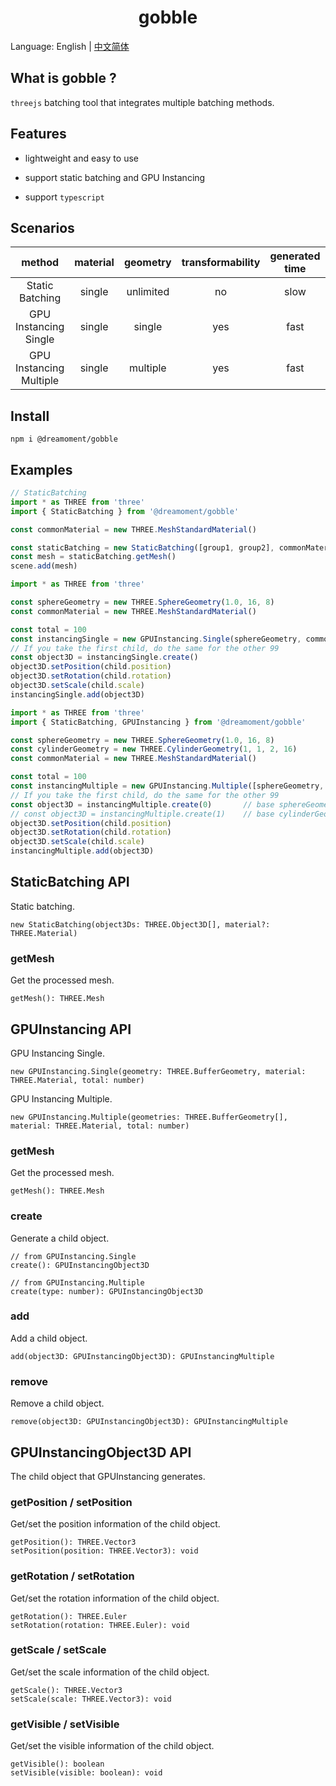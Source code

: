 <h1 align="center">gobble</h1>

Language: English | [中文简体](README_zh_cn.md)

## What is gobble ?

`threejs` batching tool that integrates multiple batching methods.

## Features

- lightweight and easy to use

- support static batching and GPU Instancing

- support `typescript`

## Scenarios
method | material | geometry | transformability | generated time | rendering performance | memory usage
:-:|:--------:|:--------:|:----------------:|:--------------:|:---------------------:|:-:
Static Batching|    single    |   unlimited    |        no        |      slow      |        better         |high
GPU Instancing Single|    single    |  single  |       yes        |      fast      |         good          |low
GPU Instancing Multiple|    single    | multiple |        yes         |       fast        |         good          |low

## Install

```agsl
npm i @dreamoment/gobble
```

## Examples

```javascript
// StaticBatching
import * as THREE from 'three'
import { StaticBatching } from '@dreamoment/gobble'

const commonMaterial = new THREE.MeshStandardMaterial()

const staticBatching = new StaticBatching([group1, group2], commonMaterial, total)
const mesh = staticBatching.getMesh()
scene.add(mesh)
```

```javascript
import * as THREE from 'three'

const sphereGeometry = new THREE.SphereGeometry(1.0, 16, 8)
const commonMaterial = new THREE.MeshStandardMaterial()

const total = 100
const instancingSingle = new GPUInstancing.Single(sphereGeometry, commonMaterial, total)
// If you take the first child, do the same for the other 99
const object3D = instancingSingle.create()
object3D.setPosition(child.position)
object3D.setRotation(child.rotation)
object3D.setScale(child.scale)
instancingSingle.add(object3D)
```

```javascript
import * as THREE from 'three'
import { StaticBatching, GPUInstancing } from '@dreamoment/gobble'

const sphereGeometry = new THREE.SphereGeometry(1.0, 16, 8)
const cylinderGeometry = new THREE.CylinderGeometry(1, 1, 2, 16)
const commonMaterial = new THREE.MeshStandardMaterial()

const total = 100
const instancingMultiple = new GPUInstancing.Multiple([sphereGeometry, c], commonMaterial, total)
// If you take the first child, do the same for the other 99
const object3D = instancingMultiple.create(0)       // base sphereGeometry
// const object3D = instancingMultiple.create(1)    // base cylinderGeometry
object3D.setPosition(child.position)
object3D.setRotation(child.rotation)
object3D.setScale(child.scale)
instancingMultiple.add(object3D)
```

## StaticBatching API

Static batching.

```
new StaticBatching(object3Ds: THREE.Object3D[], material?: THREE.Material)
```

### getMesh

Get the processed mesh.

```
getMesh(): THREE.Mesh
```

## GPUInstancing API

GPU Instancing Single.

```
new GPUInstancing.Single(geometry: THREE.BufferGeometry, material: THREE.Material, total: number)
```

GPU Instancing Multiple.

```
new GPUInstancing.Multiple(geometries: THREE.BufferGeometry[], material: THREE.Material, total: number)
```

### getMesh

Get the processed mesh.

```
getMesh(): THREE.Mesh
```

### create

Generate a child object.

```
// from GPUInstancing.Single
create(): GPUInstancingObject3D
```

```
// from GPUInstancing.Multiple
create(type: number): GPUInstancingObject3D
```

### add

Add a child object.

```
add(object3D: GPUInstancingObject3D): GPUInstancingMultiple
```

### remove

Remove a child object.

```
remove(object3D: GPUInstancingObject3D): GPUInstancingMultiple
```

## GPUInstancingObject3D API

The child object that GPUInstancing generates.

### getPosition / setPosition

Get/set the position information of the child object.

```
getPosition(): THREE.Vector3
setPosition(position: THREE.Vector3): void
```

### getRotation / setRotation

Get/set the rotation information of the child object.

```
getRotation(): THREE.Euler
setRotation(rotation: THREE.Euler): void
```

### getScale / setScale

Get/set the scale information of the child object.

```
getScale(): THREE.Vector3
setScale(scale: THREE.Vector3): void
```

### getVisible / setVisible

Get/set the visible information of the child object.

```
getVisible(): boolean
setVisible(visible: boolean): void
```